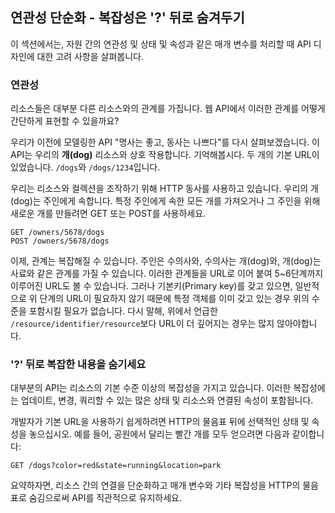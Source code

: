 ## 연관성 단순화 - 복잡성은 '?' 뒤로 숨겨두기

이 섹션에서는, 자원 간의 연관성 및 상태 및 속성과 같은 매개 변수를 처리할 때 API 디자인에 대한 고려 사항을 살펴봅니다.

### 연관성

리소스들은 대부분 다른 리소스와의 관계를 가집니다.
웹 API에서 이러한 관계를 어떻게 간단하게 표현할 수 있을까요?

우리가 이전에 모델링한 API "명사는 좋고, 동사는 나쁘다"를 다시 살펴보겠습니다.
이 API는 우리의 **개(dog)** 리소스와 상호 작용합니다.
기억해봅시다.
두 개의 기본 URL이 있었습니다.
`/dogs`와 `/dogs/1234`입니다.

우리는 리소스와 컬렉션을 조작하기 위해 HTTP 동사를 사용하고 있습니다.
우리의 개(dog)는 주인에게 속합니다.
특정 주인에게 속한 모든 개를 가져오거나 그 주인을 위해 새로운 개를 만들려면 GET 또는 POST를 사용하세요.

```text
GET /owners/5678/dogs
POST /owners/5678/dogs
```

이제, 관계는 복잡해질 수 있습니다.
주인은 수의사와, 수의사는 개(dog)와, 개(dog)는 사료와 같은 관계를 가질 수 있습니다.
이러한 관계들을 URL로 이어 붙여 5~6단계까지 이루어진 URL도 볼 수 있습니다.
그러나 기본키(Primary key)를 갖고 있으면, 일반적으로 위 단계의 URL이 필요하지 않기 때문에 특정 객체를 이미 갖고 있는 경우 위의 수준을 포함시킬 필요가 없습니다.
다시 말해, 위에서 언급한 `/resource/identifier/resource`보다 URL이 더 깊어지는 경우는 많지 않아야합니다.

### '?' 뒤로 복잡한 내용을 숨기세요

대부분의 API는 리소스의 기본 수준 이상의 복잡성을 가지고 있습니다.
이러한 복잡성에는 업데이트, 변경, 쿼리할 수 있는 많은 상태 및 리소스와 연결된 속성이 포함됩니다.

개발자가 기본 URL을 사용하기 쉽게하려면 HTTP의 물음표 뒤에 선택적인 상태 및 속성을 놓으십시오.
예를 들어, 공원에서 달리는 빨간 개를 모두 얻으려면 다음과 같이합니다:

```text
GET /dogs?color=red&state=running&location=park
```

요약하자면, 리소스 간의 연결을 단순화하고 매개 변수와 기타 복잡성을 HTTP의 물음표로 숨김으로써 API를 직관적으로 유지하세요.
